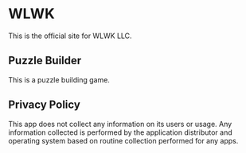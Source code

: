 # WLWK

This is the official site for WLWK LLC.

## Puzzle Builder

This is a puzzle building game.

## Privacy Policy

This app does not collect any information on its users or usage. Any information collected is performed by the application distributor and operating system based on routine collection performed for any apps.
